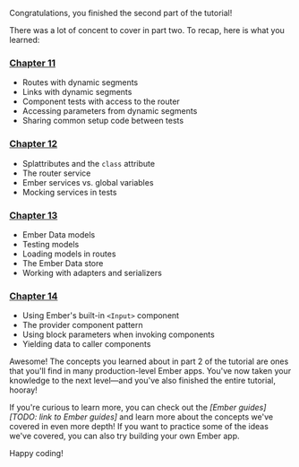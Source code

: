 Congratulations, you finished the second part of the tutorial!

There was a lot of concent to cover in part two. To recap, here is what you learned:

<h3><a href="../11-route-params/">Chapter 11</a></h3>

* Routes with dynamic segments
* Links with dynamic segments
* Component tests with access to the router
* Accessing parameters from dynamic segments
* Sharing common setup code between tests

<h3><a href="../12-service-injection/">Chapter 12</a></h3>

* Splattributes and the `class` attribute
* The router service
* Ember services vs. global variables
* Mocking services in tests

<h3><a href="../13-ember-data/">Chapter 13</a></h3>

* Ember Data models
* Testing models
* Loading models in routes
* The Ember Data store
* Working with adapters and serializers

<h3><a href="../14-provider-components/">Chapter 14</a></h3>

* Using Ember's built-in `<Input>` component
* The provider component pattern
* Using block parameters when invoking components
* Yielding data to caller components

Awesome! The concepts you learned about in part 2 of the tutorial are ones that you'll find in many production-level Ember apps. You've now taken your knowledge to the next level&mdash;and you've also finished the entire tutorial, hooray!

If you're curious to learn more, you can check out the *[Ember guides][TODO: link to Ember guides]* and learn more about the concepts we've covered in even more depth! If you want to practice some of the ideas we've covered, you can also try building your own Ember app.

Happy coding!
